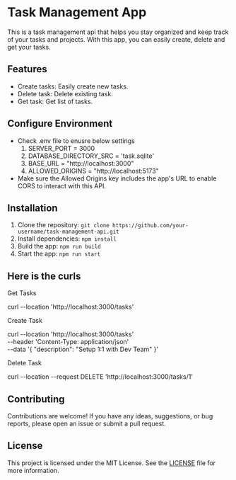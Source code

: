 # Task Management App

This is a task management api that helps you stay organized and keep track of your tasks and projects. With this app, you can easily create, delete and get your tasks.

## Features

- Create tasks: Easily create new tasks.
- Delete task: Delete existing task.
- Get task: Get list of tasks.


## Configure Environment

- Check .env file to enusre below settings
    1. SERVER_PORT = 3000
    2. DATABASE_DIRECTORY_SRC = 'task.sqlite'
    3. BASE_URL = "http://localhost:3000"
    4. ALLOWED_ORIGINS = "http://localhost:5173"
- Make sure the Allowed Origins key includes the app's URL to enable CORS to interact with this API.

## Installation

1. Clone the repository: `git clone https://github.com/your-username/task-management-api.git`
2. Install dependencies: `npm install`
3. Build the app: `npm run build`
4. Start the app: `npm run start`

## Here is the curls
Get Tasks
  
  curl --location 'http://localhost:3000/tasks'

Create Task
  
  curl --location 'http://localhost:3000/tasks' \
--header 'Content-Type: application/json' \
--data '{
    "description": "Setup 1:1 with Dev Team"
}'

Delete Task

curl --location --request DELETE 'http://localhost:3000/tasks/1'

## Contributing

Contributions are welcome! If you have any ideas, suggestions, or bug reports, please open an issue or submit a pull request.

## License

This project is licensed under the MIT License. See the [LICENSE](LICENSE) file for more information.
